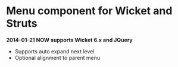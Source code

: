 # Menu component for Wicket and Struts #

**2014-01-21 NOW supports Wicket 6.x and JQuery**
  * Supports auto expand next level
  * Optional alignment to parent menu


